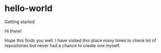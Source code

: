 # hello-world
Getting started

Hi there!

Hope this finds you well. I have visited this place many times to check lot of repositories but never had a chance to create one myself.
